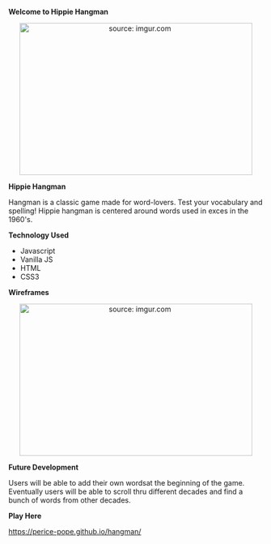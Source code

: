 **Welcome to Hippie Hangman**

<p align="center">
 <img width="460" height="300" src="https://i.imgur.com/A2GYFlO.png" title="source: imgur.com">
</p>

**Hippie Hangman**

Hangman is a classic game made for word-lovers. Test your vocabulary and spelling! Hippie hangman is centered around words used in exces in the 1960's. 

**Technology Used**

* Javascript
* Vanilla JS
* HTML
* CSS3

**Wireframes**

<p align="center">
 <img width="460" height="300" src="https://i.imgur.com/Z6RZLfz.jpg" title="source: imgur.com">
</p>


**Future Development**

Users will be able to add their own wordsat the beginning of the game. Eventually users will be able to scroll thru different decades and find a bunch of words from other decades. 

**Play Here**

https://perice-pope.github.io/hangman/